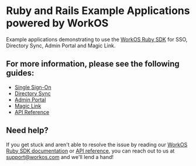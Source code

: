 # Ruby and Rails Example Applications powered by WorkOS

Example applications demonstrating to use the [WorkOS Ruby SDK](https://github.com/workos/workos-ruby) for SSO, Directory Sync, Admin Portal and Magic Link.

## For more information, please see the following guides:

* [Single Sign-On](https://workos.com/docs/sso/guide)
* [Directory Sync](https://workos.com/docs/directory-sync/guide)
* [Admin Portal](https://workos.com/docs/admin-portal/guide)
* [Magic Link](https://workos.com/docs/magic-link/guide)
* [API Reference](https://workos.com/docs/reference)

## Need help?

If you get stuck and aren't able to resolve the issue by reading our [WorkOS Ruby SDK documentation](https://docs.workos.com/sdk/ruby) or [API reference](https://workos.com/docs/reference), you can reach out to us at support@workos.com and we'll lend a hand!
